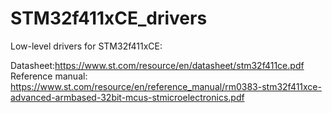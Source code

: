# STM32f411xCE_drivers
Low-level drivers for STM32f411xCE:

Datasheet:https://www.st.com/resource/en/datasheet/stm32f411ce.pdf
Reference manual: https://www.st.com/resource/en/reference_manual/rm0383-stm32f411xce-advanced-armbased-32bit-mcus-stmicroelectronics.pdf
